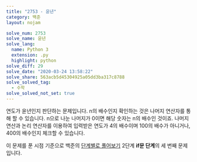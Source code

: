 ```yaml
---
title: "2753 - 윤년"
category: 백준
layout: nojam

solve_num: 2753
solve_name: 윤년
solve_lang:
  name: Python 3
  extension: .py
  highlight: python
solve_diff: 29
solve_date: "2020-03-24 13:58:22"
solve_share: 563acb5d45304925a05dd3ba317c8788
solve_solved_tag:
  - 수학
solve_solved_not_set: true
---
```


연도가 윤년인지 판단하는 문제입니다. n의 배수인지 확인하는 것은 나머지 연산자를 통해 할 수 있습니다. n으로 나눈 나머지가 0이면 해당 숫자는 n의 배수인 것이죠. 나머지 연산과 논리 연산자를 이용하여 입력받은 연도가 4의 배수이며 100의 배수가 아니거나, 400의 배수인지 체크할 수 있습니다.

이 문제를 푼 시점 기준으로 백준의 [단계별로 풀어보기](http://noj.am/p/s) 2단계 **if문 단계**의 세 번째 문제입니다.

